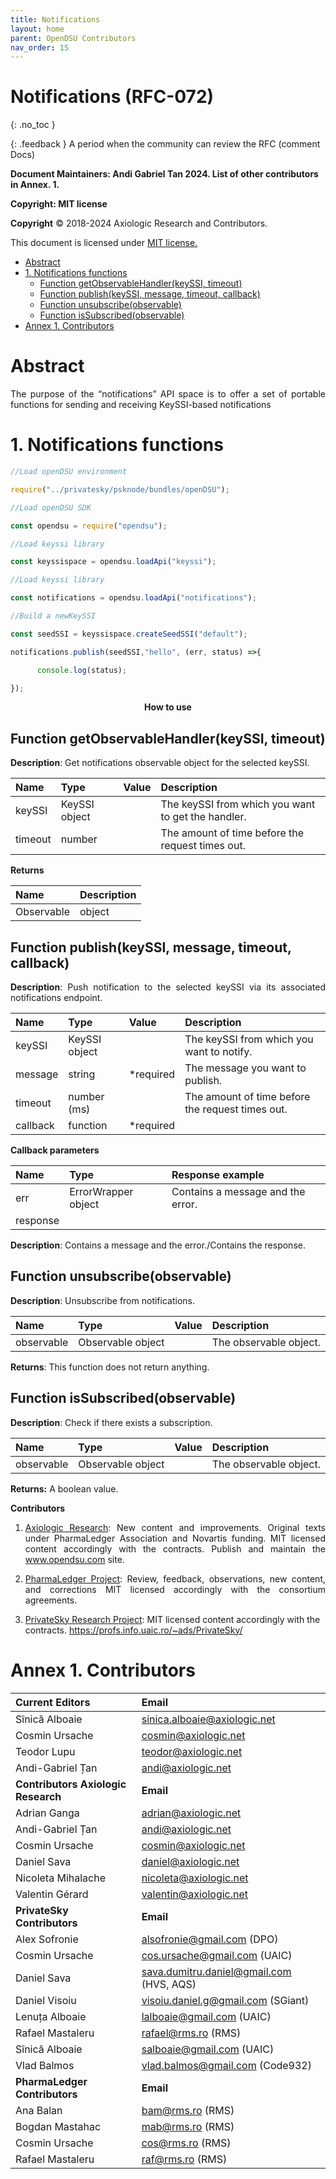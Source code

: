 ```yaml
---
title: Notifications 
layout: home
parent: OpenDSU Contributors
nav_order: 15
---
```


# **Notifications (RFC-072)**
{: .no_toc }

{: .feedback }
A period when the community can review the RFC (comment Docs)

**Document Maintainers: Andi Gabriel Tan 2024. List of other contributors in Annex. 1.**

**Copyright: MIT license**

 **Copyright** © 2018-2024 Axiologic Research and Contributors.

This document is licensed under [MIT license.](https://en.wikipedia.org/wiki/MIT_License)

<!-- TOC -->
* [Abstract](#abstract)
* [1. Notifications functions](#1-notifications-functions)
  * [Function getObservableHandler(keySSI, timeout)](#function-getobservablehandlerkeyssi-timeout)
  * [Function publish(keySSI, message, timeout, callback)](#function-publishkeyssi-message-timeout-callback)
  * [Function unsubscribe(observable)](#function-unsubscribeobservable)
  * [Function isSubscribed(observable)](#function-issubscribedobservable)
* [Annex 1. Contributors](#annex-1-contributors)
<!-- TOC -->


# Abstract

<p style='text-align: justify;'>The purpose of the “notifications” API space is to offer a set of portable functions for sending and receiving KeySSI-based notifications</p>


# 1. Notifications functions


```js
//Load openDSU environment

require("../privatesky/psknode/bundles/openDSU");

//Load openDSU SDK

const opendsu = require("opendsu");

//Load keyssi library

const keyssispace = opendsu.loadApi("keyssi");

//Load keyssi library

const notifications = opendsu.loadApi("notifications");

//Build a newKeySSI

const seedSSI = keyssispace.createSeedSSI("default");

notifications.publish(seedSSI,"hello", (err, status) =>{

      console.log(status);

});

```

<div style="text-align:center;">
    <p><b>How to use</b></p>
</div>



## Function getObservableHandler(keySSI, timeout)

**Description**: Get notifications observable object for the selected keySSI.

| **Name** | **Type**      | **Value** | **Description**                                    |
|:---------|:--------------|:----------|:---------------------------------------------------|
| keySSI   | KeySSI object |           | The keySSI from which you want to get the handler. |
| timeout  | number        |           | The amount of time before the request times out.   |



**Returns**

| **Name**    | **Description** |
|:------------|:----------------|
| Observable  | object          |



## Function publish(keySSI, message, timeout, callback)

<p style='text-align: justify;'><b>Description</b>: Push notification to the selected keySSI via its associated notifications endpoint.</p>


| **Name** | **Type**      | **Value** | **Description**                                  |
|:---------|:--------------|:----------|:-------------------------------------------------|
| keySSI   | KeySSI object |           | The keySSI from which you want to notify.        |
| message  | string        | *required | The message you want to publish.                 |
| timeout  | number (ms)   |           | The amount of time before the request times out. |
| callback | function      | *required |                                                  |


**Callback parameters**

| **Name** | **Type**            | **Response example**              |
|:---------|:--------------------|:----------------------------------|
| err      | ErrorWrapper object | Contains a message and the error. |
| response |                     |                                   |

**Description**: Contains a message and the error./Contains the response.



## Function unsubscribe(observable)

**Description**: Unsubscribe from notifications.

| **Name**   | **Type**          | **Value** | **Description**        |
|:-----------|:------------------|:----------|:-----------------------|
| observable | Observable object |           | The observable object. |

**Returns**: This function does not return anything.


## Function isSubscribed(observable)

**Description**: Check if there exists a subscription.

| **Name**   | **Type**          | **Value** | **Description**        |
|:-----------|:------------------|:----------|:-----------------------|
| observable | Observable object |           | The observable object. |


**Returns:** A boolean value.


**Contributors**


1. <p style='text-align: justify;'><a href="www.axiologic.net">Axiologic Research</a>: New content and improvements. Original texts under PharmaLedger Association and Novartis funding. MIT licensed content accordingly with the contracts. Publish and maintain the <a href="www.opendsu.com">www.opendsu.com</a> site.

2. <p style='text-align: justify;'><a href="www.pharmaledger.eu">PharmaLedger Project</a>: Review, feedback, observations, new content, and corrections MIT licensed accordingly with the consortium agreements.

3. <a href="www.privatesky.xyz">PrivateSky Research Project</a>: MIT licensed content accordingly with the contracts. https://profs.info.uaic.ro/~ads/PrivateSky/


# Annex 1. Contributors

| **Current Editors**                  | **Email**                                |
|:-------------------------------------|:-----------------------------------------|
| Sînică Alboaie                       | sinica.alboaie@axiologic.net             |
| Cosmin Ursache                       | cosmin@axiologic.net                     |
| Teodor Lupu                          | teodor@axiologic.net                     |
| Andi-Gabriel Țan                     | andi@axiologic.net                       |
| **Contributors Axiologic Research**  | **Email**                                |
| Adrian Ganga                         | adrian@axiologic.net                     |
| Andi-Gabriel Țan                     | andi@axiologic.net                       |
| Cosmin Ursache                       | cosmin@axiologic.net                     |
| Daniel Sava                          | daniel@axiologic.net                     |
| Nicoleta Mihalache                   | nicoleta@axiologic.net                   |
| Valentin Gérard                      | valentin@axiologic.net                   |
| **PrivateSky Contributors**          | **Email**                                |
| Alex Sofronie                        | alsofronie@gmail.com (DPO)               |
| Cosmin Ursache                       | cos.ursache@gmail.com (UAIC)             |
| Daniel Sava                          | sava.dumitru.daniel@gmail.com (HVS, AQS) |
| Daniel Visoiu                        | visoiu.daniel.g@gmail.com (SGiant)       |
| Lenuța Alboaie                       | lalboaie@gmail.com (UAIC)                |
| Rafael Mastaleru                     | rafael@rms.ro (RMS)                      |
| Sînică Alboaie                       | salboaie@gmail.com (UAIC)                |
| Vlad Balmos                          | vlad.balmos@gmail.com (Code932)          |
| **PharmaLedger Contributors**        | **Email**                                |
| Ana Balan                            | bam@rms.ro (RMS)                         |
| Bogdan Mastahac                      | mab@rms.ro (RMS)                         |
| Cosmin Ursache                       | cos@rms.ro (RMS)                         |
| Rafael Mastaleru                     | raf@rms.ro (RMS)                         |

